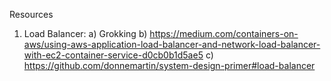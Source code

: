 Resources

1. Load Balancer:
    a) Grokking 
    b) https://medium.com/containers-on-aws/using-aws-application-load-balancer-and-network-load-balancer-with-ec2-container-service-d0cb0b1d5ae5
    c) https://github.com/donnemartin/system-design-primer#load-balancer



